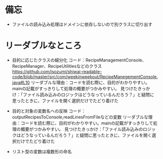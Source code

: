 # 備忘
-  ファイルの読み込み処理はドメインに依存しないので別クラスに切り出す

# リーダブルなところ
-  目的に応じたクラスの細分化
	コード：RecipeManagementConsole、RecipeManager、RecipeUtilitiesなどのクラス
	https://github.com/isozumi/shiwai-readable-code/blob/master/src/com/weekinweekout/RecipeManegementConsole.java#L10
	リーダブルな理由：コードを読む際に、目的がわかりやすい。mainの記載がすっきりして処理の概要がつかみやすい。
	見つけたきっかけ：「ファイル読み込みのロジックはどうなっているんだろう？」と疑問に思ったときに、ファイルを開く選択だけでたどり着けた


-  目的と対象の変数名への反映
	コード：outputRecipesToConsole,readLinesFromFileなどの変数
	リーダブルな理由：コードを読む際に、目的がわかりやすい。mainの記載がすっきりして処理の概要がつかみやすい。
	見つけたきっかけ：「ファイル読み込みのロジックはどうなっているんだろう？」と疑問に思ったときに、ファイルを開く選択だけでたどり着けた


-  リスト型の変数は複数形の命名

